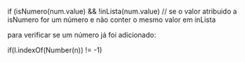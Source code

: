 if (isNumero(num.value) && !inLista(num.value) // se o valor atribuido a isNumero for um número e não conter o mesmo valor em inLista

para verificar se um número já foi adicionado:

if(l.indexOf(Number(n)) != -1)